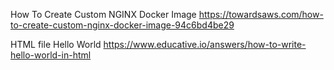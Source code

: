 How To Create Custom NGINX Docker Image
https://towardsaws.com/how-to-create-custom-nginx-docker-image-94c6bd4be29

HTML file Hello World
https://www.educative.io/answers/how-to-write-hello-world-in-html
